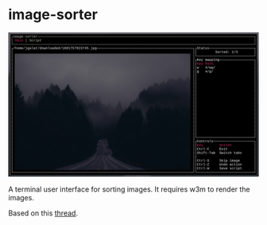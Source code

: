 # image-sorter

![Demo](.github/screenshot.jpg)

A terminal user interface for sorting images. It requires w3m to render the images.

Based on this [thread](https://boards.4channel.org/g/thread/78507445).
